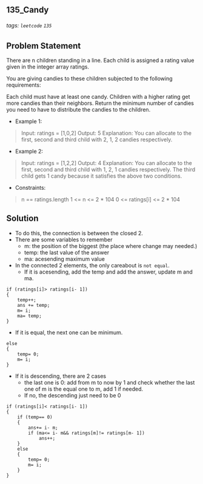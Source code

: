 ## 135_Candy
###### tags: `leetcode` `135`
## Problem Statement
There are n children standing in a line. Each child is assigned a rating value given in the integer array ratings.

You are giving candies to these children subjected to the following requirements:

Each child must have at least one candy.
Children with a higher rating get more candies than their neighbors.
Return the minimum number of candies you need to have to distribute the candies to the children.

- Example 1:

> Input: ratings = [1,0,2]
Output: 5
Explanation: You can allocate to the first, second and third child with 2, 1, 2 candies respectively.
- Example 2:

> Input: ratings = [1,2,2]
Output: 4
Explanation: You can allocate to the first, second and third child with 1, 2, 1 candies respectively.
The third child gets 1 candy because it satisfies the above two conditions.
 

- Constraints:

> n == ratings.length
1 <= n <= 2 * 104
0 <= ratings[i] <= 2 * 104

## Solution
- To do this, the connection is between the closed 2.
- There are some variables to remember
    - m: the position of the biggest (the place where change may needed.)
    - temp: the last value of the answer
    - ma: acesending maximum value 
- In the connected 2 elements, the only careabout is ```not equal```.
    - If it is acesending, add the temp and add the answer, update m and ma.

```cpp=
if (ratings[i]> ratings[i- 1])
{
    temp++;
    ans += temp;
    m= i;
    ma= temp;
}
```
- If it is equal, the next one can be minimum.

```cpp=
else
{
    temp= 0;
    m= i;
}
```
- If it is descending, there are 2 cases
    - the last one is 0: add from m to now by 1 and check whether the last one of m is the equal one to m, add 1 if needed.
    - If no, the descending just need to be 0

```cpp=
if (ratings[i]< ratings[i- 1])
{
    if (temp== 0) 
    {
        ans+= i- m;
        if (ma<= i- m&& ratings[m]!= ratings[m- 1])
            ans++;
    }
    else
    {
        temp= 0;
        m= i;
    }
}
```